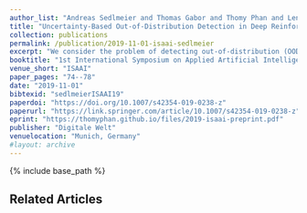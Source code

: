 ```yaml
---
author_list: "Andreas Sedlmeier and Thomas Gabor and Thomy Phan and Lenz Belzner and Claudia Linnhoff-Popien"
title: "Uncertainty-Based Out-of-Distribution Detection in Deep Reinforcement Learning"
collection: publications
permalink: /publication/2019-11-01-isaai-sedlmeier
excerpt: "We consider the problem of detecting out-of-distribution (OOD) samples in deep reinforcement learning. In a value based reinforcement learning setting, we propose to use uncertainty estimation techniques directly on the agent's value estimating neural network to detect OOD samples. The focus of our work lies in analyzing the suitability of approximate Bayesian inference methods and related ensembling techniques that generate uncertainty estimates. Although prior work has shown that dropout-based variational inference techniques and bootstrap-based approaches can be used to model epistemic uncertainty, the suitability for detecting OOD samples in deep reinforcement learning remains an open question. Our results show that uncertainty estimation can be used to differentiate in- from out-of-distribution samples. Over the complete training process of the reinforcement learning agents, bootstrap-based approaches tend to produce more reliable epistemic uncertainty estimates, when compared to dropout-based approaches."
booktitle: "1st International Symposium on Applied Artificial Intelligence"
venue_short: "ISAAI"
paper_pages: "74--78"
date: "2019-11-01"
bibtexid: "sedlmeierISAAI19"
paperdoi: "https://doi.org/10.1007/s42354-019-0238-z"
paperurl: "https://link.springer.com/article/10.1007/s42354-019-0238-z"
eprint: "https://thomyphan.github.io/files/2019-isaai-preprint.pdf"
publisher: "Digitale Welt"
venuelocation: "Munich, Germany"
#layout: archive
---
```


{% include base_path %}

## Related Articles

